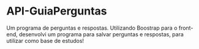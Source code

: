 # API-GuiaPerguntas
Um programa de perguntas e respostas.
Utilizando Boostrap para o front-end, desenvolvi um programa para salvar perguntas e respostas, para utilizar como base de estudos!
